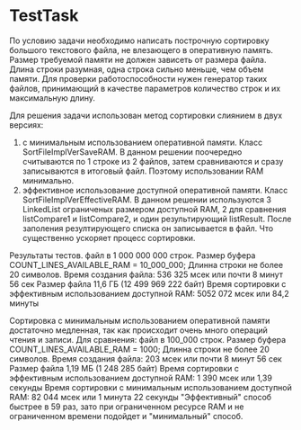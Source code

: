 # TestTask
По условию задачи необходимо написать построчную сортировку большого текстового файла, не влезающего в
оперативную память.
Размер требуемой памяти не должен зависеть от размера файла.
Длина строки разумная, одна строка сильно меньше, чем объем памяти.
Для проверки работоспособности нужен генератор таких файлов, принимающий в
качестве параметров количество строк и их максимальную длину.

Для решения задачи использован метод сортировки слиянием в двух версиях:
1) с минимальным использованием оперативной памяти. Класс SortFileImplVerSaveRAM.
В данном решении поочередно считываются по 1 строке из 2 файлов, затем сравниваются и сразу записываются в итоговый файл.
Поэтому использовании RAM минимально.
2) эффективное использование доступной оперативной памяти. Класс SortFileImplVerEffectiveRAM.
В данном решении используются 3  LinkedList<String> ограниченых размером доступной RAM, 2 для сравнения listCompare1 и listCompare2,
и один результирующий listResult. После заполения резултирующего списка он записывается в файл. Что существенно ускоряет процесс сортировки.

Результаты тестов.
файл в 1 000 000 000 строк. 
Размер буфера COUNT_LINES_AVAILABLE_RAM = 10_000_000;
Длинна строки не более 20 символов. 
Время создания файла: 536 325 мсек или почти 8 минут 56 сек Размер файла 11,6 ГБ (12 499 969 222 байт)
Время сортировки с эффективным использованием доступной RAM:  5052 072 мсек или 84,2 минуты

Сортировка с минимальным использованием оперативной памяти достаточно медленная, так как происходит очень много операций чтения и записи.
Для сравнения:
файл в 100_000 строк. 
Размер буфера COUNT_LINES_AVAILABLE_RAM = 1000;
Длинна строки не более 20 символов. 
Время создания файла: 203  мсек или почти 8 минут 56 сек Размер файла 1,19 МБ (1 248 285 байт)
Время сортировки с эффективным использованием доступной RAM: 1 390 мсек или 1,39 секунды
Время сортировки с минимальным использованием доступной RAM:  82 044 мсек или 1 минута 22 секунды
"Эффективный" способ быстрее в 59 раз, зато при ограниченном ресурсе RAM и не ограниченном времени подойдет и "минимальный" способ.

            